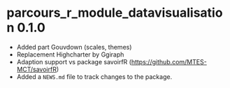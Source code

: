 # parcours_r_module_datavisualisation 0.1.0

* Added part Gouvdown (scales, themes)
* Replacement Highcharter by Ggiraph
* Adaption support vs package savoirfR (https://github.com/MTES-MCT/savoirfR)
* Added a `NEWS.md` file to track changes to the package.